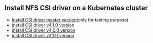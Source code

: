 ## Install NFS CSI driver on a Kubernetes cluster

 - [install CSI driver master version](./install-csi-driver-master.md)(only for testing purpose)
 - [install CSI driver v4.1.0 version](./install-csi-driver-v4.1.0.md)
 - [install CSI driver v4.0.0 version](./install-csi-driver-v4.0.0.md)
 - [install CSI driver v3.1.0 version](./install-csi-driver-v3.1.0.md)
